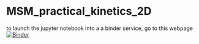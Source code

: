 # MSM_practical_kinetics_2D

to launch the jupyter notebook into a a binder service, go to this webpage
[![Binder](https://mybinder.org/badge_logo.svg)](https://mybinder.org/v2/gh/ClaireLoison/MSM_practical_kinetics_2D/main)

